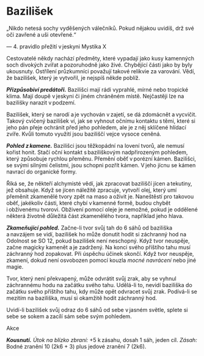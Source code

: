 # Bazilišek

<Card header="">


„Nikdo netesá sochy vyděšených válečníků. Pokud nějakou uvidíš, drž své oči zavřené a uši otevřené.“
  
— 4. pravidlo přežití v jeskyni Mystika X


</Card>
  
Cestovatelé někdy nachází předměty, které vypadají jako kusy kamenných soch divokých zvířat a pozoruhodně jako živé. Chybějící části jako by byly ukousnuty. Ostřílení průzkumníci považují takové relikvie za varování. Vědí, že bazilišek, který je vytvořil, je nejspíš někde poblíž.
  
***Přizpůsobiví predátoři.*** Bazilišci mají rádi vyprahlé, mírné nebo tropické klima. Mají doupě v jeskyni či jiném chráněném místě. Nejčastěji lze na bazilišky narazit v podzemí.
  
Bazilišek, který se narodí a je vychován v zajetí, se dá zdomácnět a vycvičit. Takový cvičený bazilišek ví, jak se vyhnout očnímu kontaktu s těmi, které si jeho pán přeje ochránit před jeho pohledem, ale je z něj sklíčené hlídací zvíře. Kvůli tomuto využití jsou baziliščí vejce vysoce ceněná.
  
***Pohled z kamene.*** Bazilišci jsou těžkopádní na lovení tvorů, ale nemusí kořist honit. Stačí oční kontakt s baziliškovým nadpřirozeným pohledem, který způsobuje rychlou přeměnu. Přemění oběť v porézní kámen. Bazilišci, se svými silnými čelistmi, jsou schopni pozřít kámen. V jeho jícnu se kámen navrací do organické formy.
  
Říká se, že někteří alchymisté vědí, jak zpracovat baziliščí jícen a tekutiny, jež obsahuje. Když se jícen náležitě zpracuje, vytvoří olej, který umí přeměnit zkamenělé tvory zpět na maso a oživit je. Naneštěstí pro takovou oběť, jakékoliv části, které chybí v kamenné formě, budou chybět i obživenému tvorovi. Obživení pomocí oleje je nemožné, pokud je oddělené některá životně důležitá část zkamenělého tvora, například jeho hlava.

<Monster 
    title="Bazilišek"
    subtitle="Střední obluda, bez přesvědčení"
    armor-class="15 (přirozená zbroj)"
    hit-points="52 (8k8 + 16)"
    speed="4 sáhy"
    str="16 (+3)"
    dex="8 (-1)"
    con="15 (+2)"
    int="2 (-4)"
    wis="8 (-1)"
    cha="7 (-2)"
    senses="vidění ve tmě 12 sáhů, pasivní Vnímání 9"
    languages="—"
    challenge="3 (700 ZK)"
    >
 
***Zkameňující pohled.*** Začne-li tvor svůj tah do 6 sáhů od baziliška a navzájem se vidí, bazilišek ho může donutit hodit si záchranný hod na Odolnost se SO 12, pokud bazilišek není neschopný. Když tvor neuspěje, začne magicky kamenět a je zadržený. Na konci svého příštího tahu musí záchranný hod zopakovat. Při úspěchu účinek skončí. Když tvor neuspěje, zkamení, dokud není osvobozen pomocí kouzla *mocné navrácení* nebo jiné magie.
  
Tvor, který není překvapený, může odvrátit svůj zrak, aby se vyhnul záchrannému hodu na začátku svého tahu. Udělá-li to, nevidí baziliška do začátku svého příštího tahu, kdy může opět odvracet svůj zrak. Podívá-li se mezitím na baziliška, musí si okamžitě hodit záchranný hod.
  
Uvidí-li bazilišek svůj odraz do 6 sáhů od sebe v jasném světle, splete si sebe se sokem a zacílí sám sebe svým pohledem.
  
Akce
  
***Kousnutí.*** *Útok na blízko zbraní:* +5 k zásahu, dosah 1 sáh, jeden cíl. *Zásah:* Bodné zranění 10 (2k6 + 3) plus jedové zranění 7 (2k6).
 
</Monster>
